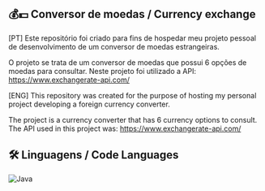 ## 💰💵 Conversor de moedas / Currency exchange

[PT] Este repositório foi criado para fins de hospedar meu projeto pessoal de desenvolvimento de um conversor de moedas estrangeiras.

O projeto se trata de um conversor de moedas que possui 6 opções de moedas para consultar. 
Neste projeto foi utilizado a API: https://www.exchangerate-api.com/

[ENG] This repository was created for the purpose of hosting my personal project developing a foreign currency converter.

The project is a currency converter that has 6 currency options to consult.
The API used in this project was: https://www.exchangerate-api.com/

## 🛠️ Linguagens / Code Languages

![Java](https://img.shields.io/badge/java-%23ED8B00.svg?style=for-the-badge&logo=openjdk&logoColor=white)




